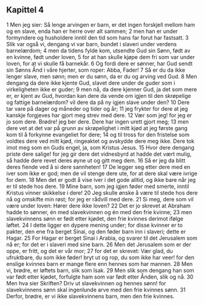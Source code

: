 ## Kapittel 4

1 Men jeg sier: Så lenge arvingen er barn, er det ingen forskjell mellom ham og en slave, enda han er herre over alt sammen;
2 men han er under formyndere og husholdere inntil den tid som hans far forut har fastsatt.
3 Slik var også vi, dengang vi var barn, bundet i slaveri under verdens barnelærdom;
4 men da tidens fylde kom, utsendte Gud sin Sønn, født av en kvinne, født under loven,
5 for at han skulle kjøpe dem fri som var under loven, for at vi skulle få barnekår.
6 Og fordi dere er sønner, har Gud sendt sin Sønns Ånd i våre hjerter, som roper: Abba, Fader!
7 Så er du da ikke lenger slave, men sønn; men er du sønn, da er du og arving ved Gud.
8 Men dengang da dere ikke kjente Gud, slavet dere under de guder som i virkeligheten ikke er guder;
9 men nå, da dere kjenner Gud, ja det som mere er, er kjent av Gud, hvordan kan dere da vende om igjen til den skrøpelige og fattige barnelærdom? vil dere da på ny igjen slave under den?
10 Dere tar vare på dager og måneder og tider og år;
11 jeg frykter for dere at jeg kanskje forgjeves har gjort meg strev med dere.
12 Vær som jeg! for jeg er jo som dere. Brødre! jeg ber dere. Dere har ingen urett gjort meg;
13 men dere vet at det var på grunn av skrøpelighet i mitt kjød at jeg første gang kom til å forkynne evangeliet for dere;
14 og til tross for den fristelse som voldtes dere ved mitt kjød, ringeaktet og avskydde dere meg ikke. Dere tok imot meg som en Guds engel, ja, som Kristus Jesus.
15 Hvor dere dengang priste dere salige! for jeg gir dere det vidnesbyrd at hadde det vært mulig, så hadde dere revet deres øyne ut og gitt meg dem.
16 Så er jeg da blitt deres fiende ved å si dere sannheten!
17 De legger seg etter dere med en iver som ikke er god; men de vil stenge dere ute, for at dere skal være ivrige for dem.
18 Men det er godt å vise iver i det gode alltid, og ikke bare når jeg er til stede hos dere.
19 Mine barn, som jeg igjen føder med smerte, inntil Kristus vinner skikkelse i dere!
20 Jeg skulle ønske å være til stede hos dere nå og omskifte min røst; for jeg er rådvill med dere.
21 Si meg, dere som vil være under loven: Hører dere ikke loven?
22 Det er jo skrevet at Abraham hadde to sønner, én med slavekvinnen og én med den frie kvinne;
23 men slavekvinnens sønn er født etter kjødet, den frie kvinnes derimot ifølge løftet.
24 I dette ligger en dypere mening under; for disse kvinner er to pakter, den ene fra berget Sinai, og den føder barn inn i slaveri; dette er Hagar.
25 For Hagar er berget Sinai i Arabia, og svarer til det Jerusalem som nå er; for det er i slaveri med sine barn.
26 Men det Jerusalem som er der oppe, er fritt, og det er vår mor;
27 for det er skrevet: Vær glad, du ufruktbare, du som ikke føder! bryt ut og rop, du som ikke har veer! for den enslige kvinnes barn er mange flere enn hennes som har mannen.
28 Men vi, brødre, er løftets barn, slik som Isak.
29 Men slik som dengang han som var født etter kjødet, forfulgte ham som var født etter Ånden, slik og nå.
30 Men hva sier Skriften? Driv ut slavekvinnen og hennes sønn! for slavekvinnens sønn skal ingenlunde arve med den frie kvinnes sønn.
31 Derfor, brødre, er vi ikke slavekvinnens barn, men den frie kvinnes.
